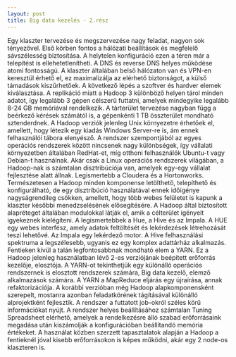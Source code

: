 ```yaml
---
layout: post
title: Big data kezelés - 2.rész
---
```


Egy klaszter tervezése és megszervezése nagy feladat, nagyon sok tényezővel. Első körben fontos a hálózati beállítások és megfelelő sávszélesség biztosítása. A helytelen konfiguráció ezen a téren már a telepítést is ellehetetlenítheti. A DNS és reverse DNS helyes működése atomi fontosságú. A klaszter általában belső hálózaton van és VPN-en keresztül érhető el, ez maximalizálja az elérhető biztonságot, a külső támadások kiszűrhetőek.
A következő lépés a szoftver és hardver elemek kiválasztása. A replikáció miatt a Hadoop 3 különböző helyen tárol minden adatot, így legalább 3 gépen célszerű futtatni, amelyek mindegyike legalább 8-24 GB memóriával rendelkezik. A tárterület tervezése nagyban függ a beérkező kérések számától is, a gépenkénti 1 TB összterület mondható sztenderdnek. A Hadoop verziók jelenleg Unix környezetre érhetőek el, amellett, hogy létezik egy kiadás Windows Server-re is, ám ennek felhasználói tábora elenyésző. A rendszer szempontjából az egyes operációs rendszerek között nincsenek nagy különbségek, így vállalati környezetben általában RedHat-et, míg otthoni felhasználók Ubuntu-t vagy Debian-t használnak. Akár csak a Linux operációs rendszerek világában, a Hadoop-nak is számtalan disztribúciója van, amelyek egy-egy vállalat fejlesztése alatt állnak. Legismertebb a Cloudera és a Hortonworks. Természetesen a Hadoop minden komponense letölthető, telepíthető és konfigurálható, de egy disztribúció használatával ennek időigénye nagyságrendileg csökken, amellett, hogy több webes felületet is kapunk a klaszter későbbi menedzselésének elősegítésére. A Hadoop által biztosított alapréteget általában modulokkal látják el, amik a célterület igényeit igyekeznek kielégíteni. A legismertebbek a Hue, a Hive és az Impala. A HUE egy webes interfész, amely adatok feltöltését és lekérdezések létrehozását teszi lehetővé. Az Impala egy lekérdező motor. A Hive felhasználási spektruma a legszélesebb, ugyanis ez egy komplex adattárház alkalmazás. Fentieken kívül a talán legfontosabbnak mondható elem a YARN. Ez a Hadoop jelenleg használatban lévő 2-es verziójának beépített erőforrás kezelője, elosztója. A YARN-ot tekinthetjük egy különálló operációs rendszernek is elosztott rendszerek számára, Big data kezelő, elemző alkalmazások számára. A YARN a MapReduce eljárás egy újraírása, annak refaktorizációja. A korábbi verzióban még Hadoop alapkomponensként szerepelt, mostanra azonban feladatkörének tágításával különálló alprojektként fejlesztik. A rendszer a futtatott job-okról széles körű információkat nyújt.
A rendszer helyes beállításához számtalan Tuning Spreadsheet elérhető, amelyek a rendelkezésre álló szabad erőforrásaink megadása után kiszámolják a konfigurációban beállítandó memória értékeket. A használat közben szerzett tapasztalatok alapján a Hadoop a fentieknél jóval kisebb erőforrásokon is képes működni, akár egy 2 node-os klaszteren is. 
